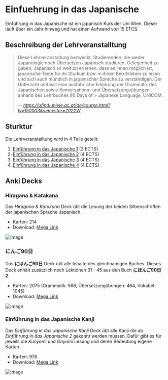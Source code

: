 # Einfuehrung in das Japanische

Einführung in das Japanische ist ein japanisch Kurs der Uni Wien.
Dieser läuft über ein Jahr hinweg und hat einen Aufwand von 15 ETCS.

## Beschreibung der Lehrveranstalltung

> Diese Lehrveranstaltung bezweckt, Studierenden, die weder Japanologie noch Übersetzen Japanisch studieren, Gelegenheit zu geben, Japanisch so weit zu
> erlernen, dass es ihnen möglich ist, japanische Texte für ihr Studium bzw. in ihrem Berufsleben zu lesen und sich auch mündlich in japanischer Sprache zu 
> verständigen.
> Der Unterricht umfasst eine ausführliche Erklärung der Grammatik des Japanischen sowie Konversations- und Übersetzungsübungen anhand des Lehrbuches 90 Days of > Japanese Language, UNICOM.
>
> -- <cite>https://ufind.univie.ac.at/de/course.html?lv=150003&semester=2022W</cite>

## Sturktur

Die Lehrveranstalltung wird in 4 Teile geteilt:
1. [Einführung in das Japanische 1](https://ufind.univie.ac.at/de/course.html?lv=150003&semester=2022W) (3 ECTS)
1. [Einführung in das Japanische 2](https://ufind.univie.ac.at/de/course.html?lv=150015&semester=2022W) (4 ECTS)
1. [Einführung in das Japanische 3](https://ufind.univie.ac.at/de/course.html?lv=150014&semester=2023S) (4 ECTS)
1. [Einführung in das Japanische 4](https://ufind.univie.ac.at/de/course.html?lv=150013&semester=2023S) (4 ECTS)

## Anki Decks

### Hiragana & Katakana

Das *Hiragana & Katakana* Deck übt die Lesung der beiden Silbenschriften der japanischen Sprache Japanisch.

* Karten: 214
* Download: [Mega Link](https://mega.nz/file/YXsjzbIZ#4KNrppSSsmCiv3ePwXos3zeQr-XrKuXE3xIFX6N1scA)

![image](https://user-images.githubusercontent.com/24553082/216669967-9178245a-4330-49e6-af30-586a05432320.png)

### にんご90日

Das **にほんご90日** Deck übt alle Inhalte des gleichnamigen Buches.
Dieses Deck enhält zusätzlich noch Lektionen 31 - 45 aus den Buch **にほんご90日 2**.

* Karten: 2075 (Grammatik: 566, Übersetzungübungen: 464, Vokabel: 1045)
* Download: [Mega Link](https://mega.nz/file/kO8S2S4B#uCvutwofB4diuRac1rlD4NjqKqF4XVIypQZTlncvuuI)

![image](https://user-images.githubusercontent.com/24553082/216670353-954ba3e2-e73f-4c77-aa24-fcb0c9658ecb.png)

### Einführung in das Japanische Kanji

Das *Einführung in das Japanische Kanji* Deck übt alle Kanji die ab *Einführung in das Japanische 2* gekonnt werden müssen.
Dafür gibt es für jeweils die *Kunyomi* und *Onyomi* Lesung und deren Bedeutung eigene Karten.

* Karten: 976
* Download: [Mega Link](https://mega.nz/file/BXNHhYrQ#giyNrHH7D76GIxDLfzHYZjMV5SHaFc0AiitI4eu2U0E)

![image](https://user-images.githubusercontent.com/24553082/216670454-0cbaea7f-cd7f-441a-8390-a9bb625a2b3e.png)

